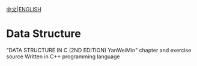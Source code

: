 [中文](README.md)|[ENGLISH](README_EN.md)
# Data Structure
"DATA STRUCTURE IN C (2ND EDITION) YanWeiMin" chapter and exercise source
Written in C++ programming language